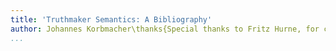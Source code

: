 ```yaml
---
title: 'Truthmaker Semantics: A Bibliography'
author: Johannes Korbmacher\thanks{Special thanks to Fritz Hurne, for compiling an initial list of publications.}, \texttt{jkorbmacher@gmail.com}
...
```

